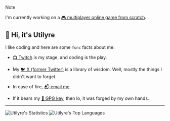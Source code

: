 > [!NOTE]
>
> I'm currently working on a
> [🎮 multiplayer online game from scratch][multiplayer].

## 👋 Hi, it's Utilyre

I like coding and here are some `func` facts about me:

- [📺 Twitch][twitch] is my stage, and coding is the play.

- My [🐦 X (former Twitter)][x] is a library of wisdom. Well, mostly the things I
didn't want to forget.

- In case of fire, [📬 email me][email].

- If it bears my [🔑 GPG key][gpg], then lo, it was forged by my own hands.

[multiplayer]: https://github.com/utilyre/multiplayer
[twitch]: https://twitch.tv/utilyre
[x]: https://x.com/utilyre
[email]: mailto:utilyre@gmail.com
[gpg]: https://github.com/utilyre.gpg

---

![Utilyre's Statistics][stats]
![Utilyre's Top Languages][languages]

[stats]: https://github-readme-stats.vercel.app/api?username=utilyre&theme=gruvbox
[languages]: https://github-readme-stats.vercel.app/api/top-langs?username=utilyre&langs_count=8&layout=compact&theme=gruvbox
